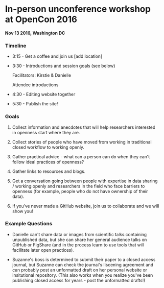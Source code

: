 # In-person unconference workshop at OpenCon 2016

**Nov 13 2016, Washington DC**

### Timeline
* 3:15 - Get a coffee and join us [add location]

* 3:30 - Introductions and session goals (see below)

   Facilitators: Kirstie & Danielle

   Attendee introductions

* 4:30 - Editing website together

* 5:30 - Publish the site!

### Goals

1. Collect information and anecdotes that will help researchers interested in openness start where they are.
  
2. Collect stories of people who have moved from working in traditional closed workflow to working openly.

3. Gather practical advice - what can a person can do when they can't follow ideal practices of openness?

4. Gather links to resources and blogs.

5. Get a conversation going between people with expertise in data sharing / working openly and researchers in the field who face barriers to openness (for example, people who do not have ownership of their data).

6. If you've never made a GitHub website, join us to collaborate and we will show you!

### Example Questions

* Danielle can't share data or images from scientific talks containing unpublished data, but she can share her general audience talks on GitHub or FigShare (and in the process learn to use tools that will facilitate later open practices).

* Suzanne's boss is determined to submit their paper to a closed access journal, but Suzanne can check the journal's liscening agreement and can probably post an unformatted draft on her personal website or insitutional repository. (This also works when you realize you've been publishing closed access for years - post the unformatted drafts!)
